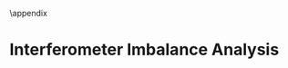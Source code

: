 <!-- start of the appendix -->
<span class="latex">\appendix</span>

# Interferometer Imbalance Analysis

<!-- &nbsp;&nbsp;&nbsp;&nbsp;&nbsp;&nbsp;&nbsp;&nbsp;&nbsp;&nbsp;&nbsp;&nbsp;&nbsp;![](./figs_04/appendix.svg) -->



